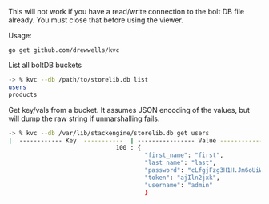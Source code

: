 This will not work if you have a read/write connection to the bolt DB file already. You must close that before using the viewer.


Usage:

`go get github.com/drewwells/kvc`

List all boltDB buckets
```bash
-> % kvc --db /path/to/storelib.db list
users
products
```

Get key/vals from a bucket. It assumes JSON encoding of the values, but will dump the raw string if unmarshalling fails.

```bash
-> % kvc --db /var/lib/stackengine/storelib.db get users
|  ------------ Key  -----------  | ---------------- Value ---------------------
                              100 : {
                                      "first_name": "first",
                                      "last_name": "last",
                                      "password": "cLfgjFzg3H1H.Jm6oUiWtWmSi4Rf",
                                      "token": "ajIln2jxk",
                                      "username": "admin"
                                      }

```
